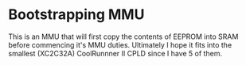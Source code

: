 # Bootstrapping MMU

This is an MMU that will first copy the contents of EEPROM into SRAM before
commencing it's MMU duties. Ultimately I hope it fits into the smallest
(XC2C32A) CoolRunnner II CPLD since I have 5 of them.
